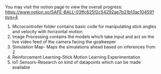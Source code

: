 You may visit the notion page to view the overall progress: https://www.notion.so/SAFE-BALL-03ffc625f2c54292ae7b21b13ac10459?pvs=4
1. Microcontroller folder contains basic code for manipulating stick angles and velocity with horizontal motion
2. Image Processing contains the models which take input and act on the live video feed of the camera facing the goalkeeper
3. Simulation Map- Maps the simulations ahead based on inferences from 2
4. Reinforcement Learning-Stick Motion Learning Experimentation
5. IoT Sensors-Research on kind of datapoints which can be made available
